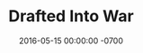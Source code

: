 ---
layout: videos
title:  "Drafted Into War"
date:   2016-05-15 00:00:00 -0700
categories: videos
image: /img/optimized/drafted-video-resize.jpg
image_thumb: /img/thumbs/JPEG/drafted-video-resize.jpg
youtube:
vimeo: 11402916
---